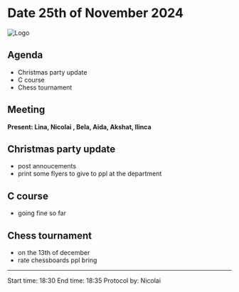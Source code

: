 # Date 25th of November 2024

![Logo](logo.jpg)

## Agenda
- Christmas party update
- C course
- Chess tournament

## Meeting
**Present: Lina, Nicolai , Bela, Aida, Akshat, Ilinca**

## Christmas party update
- post annoucements
- print some flyers to give to ppl at the department

## C course
- going fine so far

## Chess tournament
- on the 13th of december
- rate chessboards ppl bring

---
Start time: 18:30
End time: 18:35
Protocol by: Nicolai
